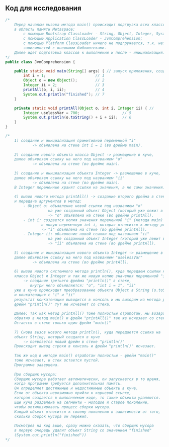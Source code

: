 ## Код для исследования```java/*    Перед началом вызова метода main() происходит подгрузка всех классов     в область памяти Metaspace:        с помощью Bootstrap ClassLoader - String, Object, Integer, System;        с помощью Application ClassLoader - JvmComprehension;        с помощью Platform ClassLoader ничего не подгружается, т.к. нет         зависимостей с внешними библиотеками.    Далее идет подготовка классов к выполнению и после - инициализация.*/public class JvmComprehension {    public static void main(String[] args) { // запуск приложения, создается фрейм в стеке        int i = 1;                      // 1         Object o = new Object();        // 2        Integer ii = 2;                 // 3        printAll(o, i, ii);             // 4        System.out.println("finished"); // 7    }    private static void printAll(Object o, int i, Integer ii) { //         Integer uselessVar = 700;                   // 5        System.out.println(o.toString() + i + ii);  // 6    }}/*    1) создание и инициализация примитивной переменной "i"             -> объявлена на стеке int i = 1 (во фрейме main).        2) создание нового объекта класса Object -> размещение в куче,    далее объявляем ссылку на него под названием "о"             -> объявлена на стеке (во фрейме main).         3) создание и инициализация объекта Integer -> размещение в куче,    далее объявляем ссылку на него под названием "ii"             -> объявлена на стеке (во фрейме main).    В Integer переменные хранят ссылки на значения, а не сами значения.        4) вызов нового метода printAll() -> создание второго фрейма в стеке,    и передача аргументов в метод:         - Object o: объявление новой ссылки под названием "о"                    на уже созданный объект Object (который уже лежит в куче)                    -> "о" объявлена на стеке (во фрейме printAll).        - int i: создается копия значения переменной "i" (метода main) и передается                 в новую переменную int i, которая относится к методу printAll                -> "i" объявлена на стеке (во фрейме printAll).        - Integer ii: объявление новой ссылки под названием "ii"                    на уже созданный объект Integer (который уже лежит в куче)                    -> "ii" объявлена на стеке (во фрейме printAll).                       5) создание и инициализация нового объекта Integer -> размещение в куче,    далее объявляем ссылку на него под названием "uselessVar"             -> объявлена на стеке (во фрейме printAll).        6) вызов нового системного метода println(), куда передаем ссылки на объекты     класса Object и Integer и так же новую копию значения переменной "i"         -> создание третьего фрейма "println()" в стеке,            внутри него объявляются: "o", "int i = 1", "ii"    уже в куче происходит преобразование объекта Object в String (o.toString())     и конкатенация с "i" и "ii"    результат конкатенации выводится в консоль и мы выходим из метода println(),     фрейм "println()" тут же исчезнет со стека.         Далее: так как метод printAll() тоже полностью отработан, мы возвращаемся     обратно в метод main() и фрейм "printAll()" так же исчезает со стека.     Остается в стеке только один фрейм "main()"        7) Снова вызов нового метода println(), куда передается ссылка на     объект String, который создался в куче        -> появляется новый фрейм в стеке "println()"     Происходит вывод строки в консоль и фрейм "println()" исчезает.         Так же код в методе main() отработан полностью - фрейм "main()"     тоже исчезает, и стек остается пустой.    Программа завершена.         Про сборщик мусора:    Сборщик мусора работает автоматически, он запускается в то время,     когда программе требуется дополнительная память.     Он определяет достижимые и недостижимые объекты в куче.     Если от объекта невозможно прийти к корневой ссылке,     которая создается в выполняемом коде, то такие объекты удаляются.     Еще куча разделена на сегменты - молодое и старое поколение,     чтобы оптимизировать процесс сборки мусора.     Каждый объект относится к своему поколению в зависимости от того,     сколько сборок мусора он пережил.         Посмотрев на код выше, сразу можно сказать, что сборщик мусора     в первую очередь удалит объект String со значением "finished"     (System.out.println("finished"))*/```
